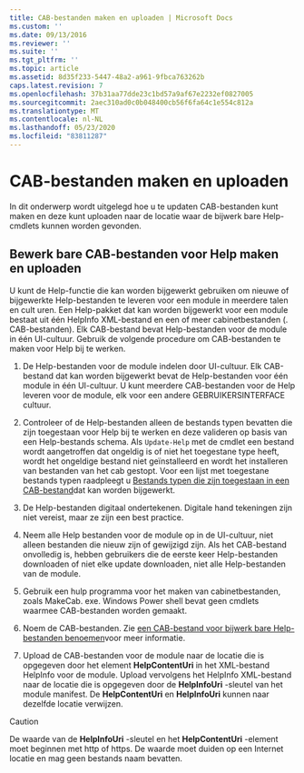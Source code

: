 ```yaml
---
title: CAB-bestanden maken en uploaden | Microsoft Docs
ms.custom: ''
ms.date: 09/13/2016
ms.reviewer: ''
ms.suite: ''
ms.tgt_pltfrm: ''
ms.topic: article
ms.assetid: 8d35f233-5447-48a2-a961-9fbca763262b
caps.latest.revision: 7
ms.openlocfilehash: 37b31aa77dde23c1bd57a9af67e2232ef0827005
ms.sourcegitcommit: 2aec310ad0c0b048400cb56f6fa64c1e554c812a
ms.translationtype: MT
ms.contentlocale: nl-NL
ms.lasthandoff: 05/23/2020
ms.locfileid: "83811287"
---
```

# <a name="how-to-create-and-upload-cab-files"></a>CAB-bestanden maken en uploaden

In dit onderwerp wordt uitgelegd hoe u te updaten CAB-bestanden kunt maken en deze kunt uploaden naar de locatie waar de bijwerk bare Help-cmdlets kunnen worden gevonden.

## <a name="how-to-create-and-upload-updatable-help-cab-files"></a>Bewerk bare CAB-bestanden voor Help maken en uploaden

U kunt de Help-functie die kan worden bijgewerkt gebruiken om nieuwe of bijgewerkte Help-bestanden te leveren voor een module in meerdere talen en cult uren. Een Help-pakket dat kan worden bijgewerkt voor een module bestaat uit één HelpInfo XML-bestand en een of meer cabinetbestanden (. CAB-bestanden). Elk CAB-bestand bevat Help-bestanden voor de module in één UI-cultuur. Gebruik de volgende procedure om CAB-bestanden te maken voor Help bij te werken.

1. De Help-bestanden voor de module indelen door UI-cultuur. Elk CAB-bestand dat kan worden bijgewerkt bevat de Help-bestanden voor één module in één UI-cultuur. U kunt meerdere CAB-bestanden voor de Help leveren voor de module, elk voor een andere GEBRUIKERSINTERFACE cultuur.

2. Controleer of de Help-bestanden alleen de bestands typen bevatten die zijn toegestaan voor Help bij te werken en deze valideren op basis van een Help-bestands schema. Als `Update-Help` met de cmdlet een bestand wordt aangetroffen dat ongeldig is of niet het toegestane type heeft, wordt het ongeldige bestand niet geïnstalleerd en wordt het installeren van bestanden van het cab gestopt. Voor een lijst met toegestane bestands typen raadpleegt u [Bestands typen die zijn toegestaan in een CAB-bestand](./file-types-permitted-in-an-updatable-help-cab-file.md)dat kan worden bijgewerkt.

3. De Help-bestanden digitaal ondertekenen. Digitale hand tekeningen zijn niet vereist, maar ze zijn een best practice.

4. Neem alle Help bestanden voor de module op in de UI-cultuur, niet alleen bestanden die nieuw zijn of gewijzigd zijn. Als het CAB-bestand onvolledig is, hebben gebruikers die de eerste keer Help-bestanden downloaden of niet elke update downloaden, niet alle Help-bestanden van de module.

5. Gebruik een hulp programma voor het maken van cabinetbestanden, zoals MakeCab. exe. Windows Power shell bevat geen cmdlets waarmee CAB-bestanden worden gemaakt.

6. Noem de CAB-bestanden. Zie [een CAB-bestand voor bijwerk bare Help-bestanden benoemen](./how-to-name-an-updatable-help-cab-file.md)voor meer informatie.

7. Upload de CAB-bestanden voor de module naar de locatie die is opgegeven door het element **HelpContentUri** in het XML-bestand HelpInfo voor de module. Upload vervolgens het HelpInfo XML-bestand naar de locatie die is opgegeven door de **HelpInfoUri** -sleutel van het module manifest. De **HelpContentUri** en **HelpInfoUri** kunnen naar dezelfde locatie verwijzen.

> [!CAUTION]
> De waarde van de **HelpInfoUri** -sleutel en het **HelpContentUri** -element moet beginnen met http of https. De waarde moet duiden op een Internet locatie en mag geen bestands naam bevatten.
